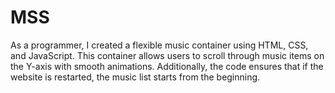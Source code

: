 # MSS
As a programmer, I created a flexible music container using HTML, CSS, and JavaScript. This container allows users to scroll through music items on the Y-axis with smooth animations. Additionally, the code ensures that if the website is restarted, the music list starts from the beginning.
